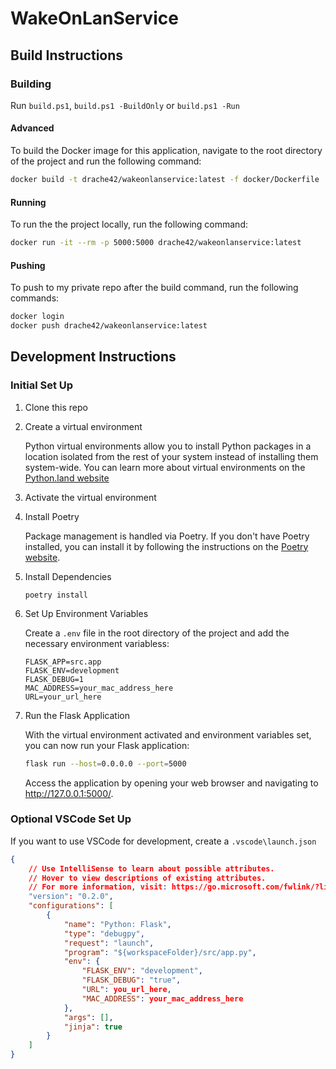 # WakeOnLanService

## Build Instructions

### Building

Run `build.ps1`, `build.ps1 -BuildOnly` or `build.ps1 -Run`

#### Advanced

To build the Docker image for this application, navigate to the root directory of the project and run the following command:

```sh
docker build -t drache42/wakeonlanservice:latest -f docker/Dockerfile .
```

#### Running

To run the the project locally, run the following command:

```sh
docker run -it --rm -p 5000:5000 drache42/wakeonlanservice:latest
```

#### Pushing

To push to my private repo after the build command, run the following commands:

```sh
docker login
docker push drache42/wakeonlanservice:latest
```

## Development Instructions

### Initial Set Up

1. Clone this repo

1. Create a virtual environment

   Python virtual environments allow you to install Python packages in a location isolated from the rest of your system instead of installing them system-wide. 
   You can learn more about virtual environments on the [Python.land website](https://python.land/virtual-environments/virtualenv)

1. Activate the virtual environment

1. Install Poetry

    Package management is handled via Poetry.
    If you don't have Poetry installed, you can install it by following the instructions on the [Poetry website](https://python-poetry.org/docs/#installation).

1. Install Dependencies

   `poetry install`

1. Set Up Environment Variables

   Create a `.env` file in the root directory of the project and add the necessary environment variabless:

   ```env
   FLASK_APP=src.app
   FLASK_ENV=development
   FLASK_DEBUG=1
   MAC_ADDRESS=your_mac_address_here
   URL=your_url_here
   ```

1. Run the Flask Application

   With the virtual environment activated and environment variables set, you can now run your Flask application:

   ```sh
   flask run --host=0.0.0.0 --port=5000
   ```

   Access the application by opening your web browser and navigating to http://127.0.0.1:5000/.

### Optional VSCode Set Up

If you want to use VSCode for development, create a `.vscode\launch.json`

```json
{
    // Use IntelliSense to learn about possible attributes.
    // Hover to view descriptions of existing attributes.
    // For more information, visit: https://go.microsoft.com/fwlink/?linkid=830387
    "version": "0.2.0",
    "configurations": [
        {
            "name": "Python: Flask",
            "type": "debugpy",
            "request": "launch",
            "program": "${workspaceFolder}/src/app.py",
            "env": {
                "FLASK_ENV": "development",
                "FLASK_DEBUG": "true",
                "URL": you_url_here,
                "MAC_ADDRESS": your_mac_address_here
            },
            "args": [],
            "jinja": true
        }
    ]
}
```
